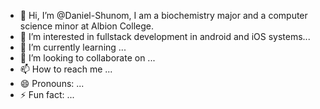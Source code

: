 - 👋 Hi, I’m @Daniel-Shunom, I am a biochemistry major and a computer science minor at Albion College.
- 👀 I’m interested in fullstack development in android and iOS systems...
- 🌱 I’m currently learning ...
- 💞️ I’m looking to collaborate on ...
- 📫 How to reach me ...
- 😄 Pronouns: ...
- ⚡ Fun fact: ...

<!---
Daniel-Shunom/Daniel-Shunom is a ✨ special ✨ repository because its `README.md` (this file) appears on your GitHub profile.
You can click the Preview link to take a look at your changes.
--->
